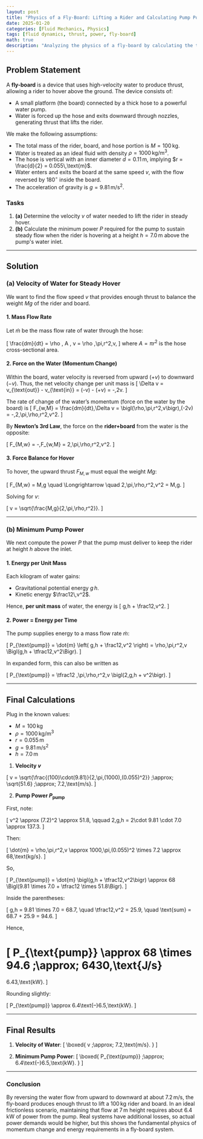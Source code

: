 ```yaml
---
layout: post
title: "Physics of a Fly-Board: Lifting a Rider and Calculating Pump Power"
date: 2025-01-20
categories: [Fluid Mechanics, Physics]
tags: [fluid dynamics, thrust, power, fly-board]
math: true
description: "Analyzing the physics of a fly-board by calculating the thrust required to lift the rider and the power needed for steady flow."
---
```


## Problem Statement

A **fly-board** is a device that uses high-velocity water to produce thrust, allowing a rider to hover above the ground. The device consists of:

- A small platform (the board) connected by a thick hose to a powerful water pump.
- Water is forced up the hose and exits downward through nozzles, generating thrust that lifts the rider.

We make the following assumptions:

- The total mass of the rider, board, and hose portion is $M = 100\,\text{kg}$.
- Water is treated as an ideal fluid with density $\rho = 1000\,\text{kg/m}^3$.
- The hose is vertical with an inner diameter $d = 0.11\,\text{m}$, implying $r = \frac{d}{2} = 0.055\,\text{m}$.
- Water enters and exits the board at the same speed $v$, with the flow reversed by $180^\circ$ inside the board.
- The acceleration of gravity is $g = 9.81\,\text{m/s}^2$.

### Tasks

1. **(a)** Determine the velocity $v$ of water needed to lift the rider in steady hover.  
2. **(b)** Calculate the minimum power $P$ required for the pump to sustain steady flow when the rider is hovering at a height $h = 7.0\,\text{m}$ above the pump's water inlet.

---

## Solution

### (a) Velocity of Water for Steady Hover

We want to find the flow speed $v$ that provides enough thrust to balance the weight $Mg$ of the rider and board.

#### 1. Mass Flow Rate

Let $\dot{m}$ be the mass flow rate of water through the hose:

\[
\frac{dm}{dt} 
= \rho \, A \, v 
= \rho \,\pi\,r^2\,v,
\]
where $A = \pi r^2$ is the hose cross-sectional area.

#### 2. Force on the Water (Momentum Change)

Within the board, water velocity is reversed from upward ($+v$) to downward ($-v$). Thus, the net velocity change per unit mass is
\[
\Delta v 
= v_{\text{out}} - v_{\text{in}} 
= (-v) - (+v) 
= -\,2v.
\]

The rate of change of the water’s momentum (force on the water by the board) is
\[
F_{w,M} 
= \frac{dm}{dt}\,\Delta v
= \bigl(\rho\,\pi\,r^2\,v\bigr)\,(-2v)
= -\,2\,\pi\,\rho\,r^2\,v^2.
\]

By **Newton’s 3rd Law**, the force on the **rider+board** from the water is the opposite:

\[
F_{M,w}
= -\,F_{w,M}
= 2\,\pi\,\rho\,r^2\,v^2.
\]

#### 3. Force Balance for Hover

To hover, the upward thrust $F_{M,w}$ must equal the weight $Mg$:

\[
F_{M,w} 
= M\,g
\quad \Longrightarrow \quad
2\,\pi\,\rho\,r^2\,v^2 
= M\,g.
\]

Solving for $v$:

\[
v 
= \sqrt{\frac{M\,g}{2\,\pi\,\rho\,r^2}}.
\]

---

### (b) Minimum Pump Power

We next compute the power $P$ that the pump must deliver to keep the rider at height $h$ above the inlet.

#### 1. Energy per Unit Mass

Each kilogram of water gains:

- Gravitational potential energy $g\,h$.
- Kinetic energy $\frac12\,v^2$.

Hence, **per unit mass** of water, the energy is 
\[
g\,h + \frac12\,v^2.
\]

#### 2. Power = Energy per Time

The pump supplies energy to a mass flow rate $\dot{m}$:

\[
P_{\text{pump}}
= \dot{m} 
\left(
  g\,h + \frac12\,v^2
\right)
= \rho\,\pi\,r^2\,v
\Bigl(g\,h + \tfrac12\,v^2\Bigr).
\]

In expanded form, this can also be written as

\[
P_{\text{pump}}
= \tfrac12 \,\pi\,\rho\,r^2\,v
\bigl(2\,g\,h + v^2\bigr).
\]

---

## Final Calculations

Plug in the known values:

- $M = 100\,\text{kg}$
- $\rho = 1000\,\text{kg/m}^3$
- $r = 0.055\,\text{m}$
- $g = 9.81\,\text{m/s}^2$
- $h = 7.0\,\text{m}$

1. **Velocity $v$**

\[
v 
= \sqrt{\frac{(100)\cdot(9.81)}{2\,\pi\,(1000)\,(0.055)^2}}
\;\approx\;
\sqrt{51.6}
\;\approx\;
7.2\,\text{m/s}.
\]

2. **Pump Power $P_{\text{pump}}$**

First, note:

\[
v^2 \approx (7.2)^2 \approx 51.8,
\qquad
2\,g\,h 
= 2\cdot 9.81 \cdot 7.0 
\approx 137.3.
\]

Then:

\[
\dot{m}
= \rho\,\pi\,r^2\,v
\approx 1000\,\pi\,(0.055)^2 \times 7.2
\approx 68\,\text{kg/s}.
\]

So,

\[
P_{\text{pump}}
= \dot{m}
\bigl(g\,h + \tfrac12\,v^2\bigr)
\approx
68
\Bigl(9.81 \times 7.0 + \tfrac12 \times 51.8\Bigr).
\]

Inside the parentheses:

\[
g\,h = 9.81 \times 7.0 = 68.7,
\quad
\tfrac12\,v^2 = 25.9,
\quad
\text{sum} = 68.7 + 25.9 = 94.6.
\]

Hence,

\[
P_{\text{pump}}
\approx
68 \times 94.6
\;\approx\;
6430\,\text{J/s}
=
6.43\,\text{kW}.
\]

Rounding slightly:

\[
P_{\text{pump}}
\approx
6.4\text{–}6.5\,\text{kW}.
\]

---

## Final Results

1. **Velocity of Water**:
\[
\boxed{
v \;\approx\; 7.2\,\text{m/s}.
}
\]

2. **Minimum Pump Power**:
\[
\boxed{
P_{\text{pump}}
\;\approx\;
6.4\text{–}6.5\,\text{kW}.
}
\]

---

### Conclusion

By reversing the water flow from upward to downward at about $7.2\,\text{m/s}$, the fly-board produces enough thrust to lift a $100\,\text{kg}$ rider and board. In an ideal frictionless scenario, maintaining that flow at $7\,\text{m}$ height requires about $6.4\,\text{kW}$ of power from the pump. Real systems have additional losses, so actual power demands would be higher, but this shows the fundamental physics of momentum change and energy requirements in a fly-board system.
